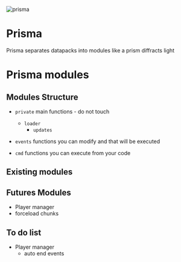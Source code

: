 ![prisma](https://user-images.githubusercontent.com/56648332/208785484-100bef66-6e5b-4730-acc6-bb02f9dbdec6.png)

# Prisma
Prisma separates datapacks into modules like a prism diffracts light


# Prisma modules

## Modules Structure

- `private` main functions - do not touch
    - `loader`
        - `updates`

- `events` functions you can modify and that will be executed 
- `cmd` functions you can execute from your code



## Existing modules


## Futures Modules
- Player manager
- forceload chunks

## To do list
- Player manager
    - auto end events